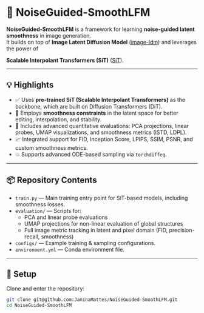# 🚀 NoiseGuided-SmoothLFM

**NoiseGuided-SmoothLFM** is a framework for learning **noise-guided latent smoothness** in image generation.  
It builds on top of **Image Latent Diffusion Model** ([image-ldm](https://github.com/joh-schb/image-ldm)) and leverages the power of 


**Scalable Interpolant Transformers (SiT)** ([SiT](https://github.com/willisma/SiT)).

---

## 💡 Highlights

- ✅ Uses **pre-trained SiT (Scalable Interpolant Transformers)** as the backbone, which are built on Diffusion Transformers (DiT).
- 🧊 Employs **smoothness constraints** in the latent space for better editing, interpolation, and stability.
- 🔬 Includes advanced quantitative evaluations: PCA projections, linear probes, UMAP visualizations, and smoothness metrics (ISTD, LDPL).
- 📈 Integrated support for FID, Inception Score, LPIPS, SSIM, PSNR, and custom smoothness metrics.
- 💥 Supports advanced ODE-based sampling via `torchdiffeq`.

---

## 📦 Repository Contents

- `train.py` — Main training entry point for SiT-based models, including smoothness losses.
- `evaluation/` — Scripts for:
  - PCA and linear probe evaluations
  - UMAP projections for non-linear evaluation of global structures
  - Full image metric tracking in latent and pixel domain (FID, precision-recall, smoothness)
- `configs/` — Example training & sampling configurations.
- `environment.yml` — Conda environment file.

---

## 🔧 Setup

Clone and enter the repository:

```bash
git clone git@github.com:JaninaMattes/NoiseGuided-SmoothLFM.git
cd NoiseGuided-SmoothLFM
